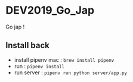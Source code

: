 # DEV2019_Go_Jap

Go jap !

## Install back
* install pipenv
mac : `brew install pipenv`
* run : `pipenv install`
* run server : `pipenv run python server/app.py`
